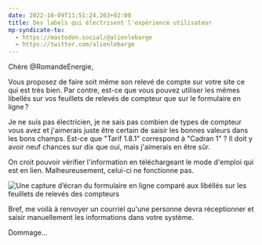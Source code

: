 ```yaml
---
date: 2022-10-09T11:51:24.263+02:00
title: Des labels qui électrisent l'expérience utilisateur
mp-syndicate-to:
  - https://mastodon.social/@alienlebarge
  - https://twitter.com/alienlebarge
---
```

Chère @RomandeEnergie,

Vous proposez de faire soit même son relevé de compte sur votre site ce qui est très bien. Par contre, est-ce que vous pouvez utiliser les mêmes libellés  sur vos feuillets de relevés de compteur que sur le formulaire en ligne ?

Je ne suis pas électricien, je ne sais pas combien de types de compteur vous avez et j'aimerais juste être certain de saisir les bonnes valeurs dans les bons champs. Est-ce que "Tarif 1.8.1" correspond à "Cadran 1" ?
Il doit y avoir neuf chances sur dix que oui, mais j'aimerais en être sûr.

On croit pouvoir vérifier l'information en téléchargeant le mode d'emploi qui est en lien. Malheureusement, celui-ci ne fonctionne pas.

![Une capture d’écran du formulaire en ligne comparé aux libéllés sur les feuillets de relevés des compteurs](romande-energie-labels.png)

Bref, me voilà à renvoyer un courriel qu'une personne devra réceptionner et saisir manuellement les informations dans votre système.

Dommage...
